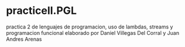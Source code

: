 # practiceII.PGL
practica 2 de lenguajes de programacion, uso de lambdas, streams y programacion funcional 
elaborado por Daniel Villegas Del Corral y Juan Andres Arenas 
